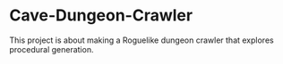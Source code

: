 # Cave-Dungeon-Crawler
This project is about making a Roguelike dungeon crawler that explores procedural generation. 